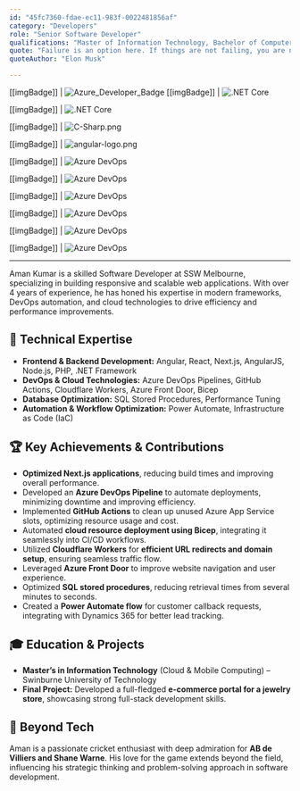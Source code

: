 ```yaml
---
id: "45fc7360-fdae-ec11-983f-0022481856af"
category: "Developers"
role: "Senior Software Developer"
qualifications: "Master of Information Technology, Bachelor of Computer Science"
quote: "Failure is an option here. If things are not failing, you are not innovating enough."
quoteAuthor: "Elon Musk"

---
```


[[imgBadge]]
| ![Azure_Developer_Badge](../badges/Certification-microsoft-azure-developer-associate.png)
[[imgBadge]]
| ![.NET Core](../badges/Business-microsoft-azure.png)

[[imgBadge]]
| ![.NET Core](../badges/Developer-dotnet-core.png)

[[imgBadge]]
| ![C-Sharp.png](../badges/Developer-c-sharp.png)

[[imgBadge]]
| ![angular-logo.png](../badges/Developer-angular.png)

[[imgBadge]]
| ![Azure DevOps](../badges/Developer-node-js.png)

[[imgBadge]]
| ![Azure DevOps](../badges/Developer-github.png)

[[imgBadge]]
| ![Azure DevOps](../badges/Developer-react.png)

[[imgBadge]]
| ![Azure DevOps](../badges/Developer-sql-server.png)

[[imgBadge]]
| ![Azure DevOps](../badges/Designer-web-html5.png)

[[imgBadge]]
| ![Azure DevOps](../badges/Designer-web-css3.png)

---

Aman Kumar is a skilled Software Developer at SSW Melbourne, specializing in building responsive and scalable web applications. With over 4 years of experience, he has honed his expertise in modern frameworks, DevOps automation, and cloud technologies to drive efficiency and performance improvements.

## 🚀 Technical Expertise  
- **Frontend & Backend Development:** Angular, React, Next.js, AngularJS, Node.js, PHP, .NET Framework  
- **DevOps & Cloud Technologies:** Azure DevOps Pipelines, GitHub Actions, Cloudflare Workers, Azure Front Door, Bicep  
- **Database Optimization:** SQL Stored Procedures, Performance Tuning  
- **Automation & Workflow Optimization:** Power Automate, Infrastructure as Code (IaC)  

## 🏆 Key Achievements & Contributions  
- **Optimized Next.js applications**, reducing build times and improving overall performance.  
- Developed an **Azure DevOps Pipeline** to automate deployments, minimizing downtime and improving efficiency.  
- Implemented **GitHub Actions** to clean up unused Azure App Service slots, optimizing resource usage and cost.  
- Automated **cloud resource deployment using Bicep**, integrating it seamlessly into CI/CD workflows.  
- Utilized **Cloudflare Workers** for **efficient URL redirects and domain setup**, ensuring seamless traffic flow.  
- Leveraged **Azure Front Door** to improve website navigation and user experience.  
- Optimized **SQL stored procedures**, reducing retrieval times from several minutes to seconds.  
- Created a **Power Automate flow** for customer callback requests, integrating with Dynamics 365 for better lead tracking.  

## 🎓 Education & Projects  
- **Master’s in Information Technology** (Cloud & Mobile Computing) – Swinburne University of Technology  
- **Final Project:** Developed a full-fledged **e-commerce portal for a jewelry store**, showcasing strong full-stack development skills.  

## 🏏 Beyond Tech  
Aman is a passionate cricket enthusiast with deep admiration for **AB de Villiers and Shane Warne**. His love for the game extends beyond the field, influencing his strategic thinking and problem-solving approach in software development.  

